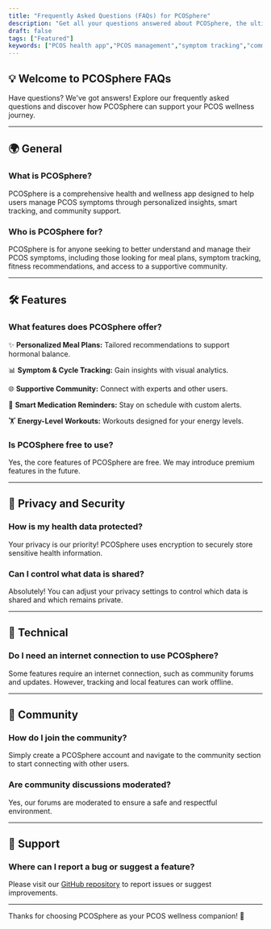 ```yaml
---
title: "Frequently Asked Questions (FAQs) for PCOSphere"
description: "Get all your questions answered about PCOSphere, the ultimate PCOS wellness app. Learn about its features, privacy, and community support."
draft: false
tags: ["Featured"]
keywords: ["PCOS health app","PCOS management","symptom tracking","community support","wellness app FAQs"]
---
```


## 💡 Welcome to PCOSphere FAQs

Have questions? We've got answers! Explore our frequently asked questions and discover how PCOSphere can support your PCOS wellness journey.

---

## 🌍 **General**

### What is PCOSphere?

PCOSphere is a comprehensive health and wellness app designed to help users manage PCOS symptoms through personalized insights, smart tracking, and community support.

### Who is PCOSphere for?

PCOSphere is for anyone seeking to better understand and manage their PCOS symptoms, including those looking for meal plans, symptom tracking, fitness recommendations, and access to a supportive community.

---

## 🛠️ **Features**

### What features does PCOSphere offer?

✨ **Personalized Meal Plans:** Tailored recommendations to support hormonal balance.

📊 **Symptom & Cycle Tracking:** Gain insights with visual analytics.

🌐 **Supportive Community:** Connect with experts and other users.

💊 **Smart Medication Reminders:** Stay on schedule with custom alerts.

🏋️ **Energy-Level Workouts:** Workouts designed for your energy levels.

### Is PCOSphere free to use?

Yes, the core features of PCOSphere are free. We may introduce premium features in the future.

---

## 🔐 **Privacy and Security**

### How is my health data protected?

Your privacy is our priority! PCOSphere uses encryption to securely store sensitive health information.

### Can I control what data is shared?

Absolutely! You can adjust your privacy settings to control which data is shared and which remains private.

---

## 🔧 **Technical**

### Do I need an internet connection to use PCOSphere?

Some features require an internet connection, such as community forums and updates. However, tracking and local features can work offline.

---

## 🤝 **Community**

### How do I join the community?

Simply create a PCOSphere account and navigate to the community section to start connecting with other users.

### Are community discussions moderated?

Yes, our forums are moderated to ensure a safe and respectful environment.

---

## 📢 **Support**

### Where can I report a bug or suggest a feature?

Please visit our [GitHub repository](https://github.com/nilla-moige/hugo-mock-landing-page/issues) to report issues or suggest improvements.


---
Thanks for choosing PCOSphere as your PCOS wellness companion! 💖
